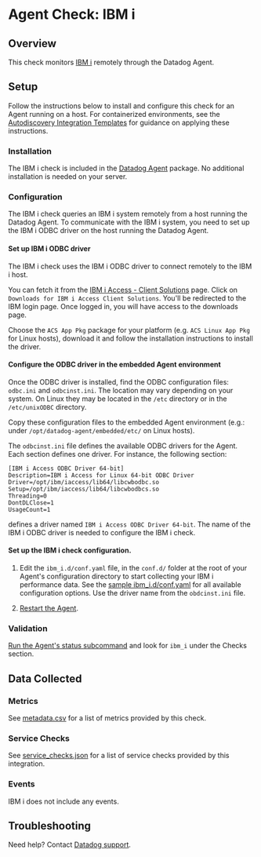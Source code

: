 # Agent Check: IBM i

## Overview

This check monitors [IBM i][1] remotely through the Datadog Agent.

## Setup

Follow the instructions below to install and configure this check for an Agent running on a host. For containerized environments, see the [Autodiscovery Integration Templates][2] for guidance on applying these instructions.

### Installation

The IBM i check is included in the [Datadog Agent][2] package.
No additional installation is needed on your server.

### Configuration

The IBM i check queries an IBM i system remotely from a host running the Datadog Agent. To communicate with the IBM i system, you need to set up the IBM i ODBC driver on the host running the Datadog Agent.

#### Set up IBM i ODBC driver

The IBM i check uses the IBM i ODBC driver to connect remotely to the IBM i host. 

You can fetch it from the [IBM i Access - Client Solutions][9] page. Click on `Downloads for IBM i Access Client Solutions`. You'll be redirected to the IBM login page. Once logged in, you will have access to the downloads page.

Choose the `ACS App Pkg` package for your platform (e.g. `ACS Linux App Pkg` for Linux hosts), download it and follow the installation instructions to install the driver.

#### Configure the ODBC driver in the embedded Agent environment

Once the ODBC driver is installed, find the ODBC configuration files: `odbc.ini` and `odbcinst.ini`. The location may vary depending on your system. On Linux they may be located in the `/etc` directory or in the `/etc/unixODBC` directory.

Copy these configuration files to the embedded Agent environment (e.g.: under `/opt/datadog-agent/embedded/etc/` on Linux hosts).

The `odbcinst.ini` file defines the available ODBC drivers for the Agent. Each section defines one driver. For instance, the following section:
```
[IBM i Access ODBC Driver 64-bit]
Description=IBM i Access for Linux 64-bit ODBC Driver
Driver=/opt/ibm/iaccess/lib64/libcwbodbc.so
Setup=/opt/ibm/iaccess/lib64/libcwbodbcs.so
Threading=0
DontDLClose=1
UsageCount=1
```

defines a driver named `IBM i Access ODBC Driver 64-bit`. The name of the IBM i ODBC driver is needed to configure the IBM i check.

#### Set up the IBM i check configuration.

1. Edit the `ibm_i.d/conf.yaml` file, in the `conf.d/` folder at the root of your Agent's configuration directory to start collecting your IBM i performance data. See the [sample ibm_i.d/conf.yaml][3] for all available configuration options.
   Use the driver name from the `obdcinst.ini` file.

2. [Restart the Agent][4].

### Validation

[Run the Agent's status subcommand][5] and look for `ibm_i` under the Checks section.

## Data Collected

### Metrics

See [metadata.csv][6] for a list of metrics provided by this check.

### Service Checks

See [service_checks.json][8] for a list of service checks provided by this integration.

### Events

IBM i does not include any events.

## Troubleshooting

Need help? Contact [Datadog support][7].

[1]: **LINK_TO_INTEGRATION_SITE**
[2]: https://docs.datadoghq.com/agent/kubernetes/integrations/
[3]: https://github.com/DataDog/integrations-core/blob/master/ibm_i/datadog_checks/ibm_i/data/conf.yaml.example
[4]: https://docs.datadoghq.com/agent/guide/agent-commands/#start-stop-and-restart-the-agent
[5]: https://docs.datadoghq.com/agent/guide/agent-commands/#agent-status-and-information
[6]: https://github.com/DataDog/integrations-core/blob/master/ibm_i/metadata.csv
[7]: https://docs.datadoghq.com/help/
[8]: https://github.com/DataDog/integrations-core/blob/master/ibm_i/datadog_checks/ibm_i/assets/service_checks.json
[9]: https://www.ibm.com/support/pages/ibm-i-access-client-solutions
